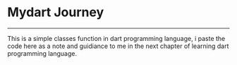 # Mydart Journey

---

This is a simple classes function in dart programming language, i paste the code here as a note and guidiance to me in the next chapter of learning dart programming language.

